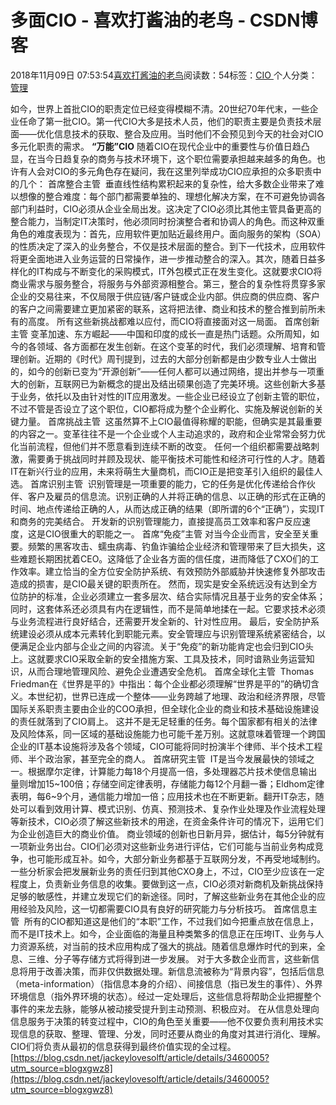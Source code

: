 
# 多面CIO - 喜欢打酱油的老鸟 - CSDN博客


2018年11月09日 07:53:54[喜欢打酱油的老鸟](https://me.csdn.net/weixin_42137700)阅读数：54标签：[CIO																](https://so.csdn.net/so/search/s.do?q=CIO&t=blog)个人分类：[管理																](https://blog.csdn.net/weixin_42137700/article/category/8322955)


如今，世界上首批CIO的职责定位已经变得模糊不清。20世纪70年代末，一些企业任命了第一批CIO。第一代CIO大多是技术人员，他们的职责主要是负责技术层面——优化信息技术的获取、整合及应用。当时他们不会预见到今天的社会对CIO多元化职责的需求。
**“万能”CIO**
随着CIO在现代企业中的重要性与价值日趋凸显，在当今日趋复杂的商务与技术环境下，这个职位需要承担越来越多的角色。也许有人会对CIO的多元角色存在疑问，我在这里列举成功CIO应承担的众多职责中的几个：
首席整合主管  垂直线性结构累积起来的复杂性，给大多数企业带来了难以想像的整合难度：每个部门都需要单独的、理想化解决方案，在不可避免协调各部门利益时，CIO必须从企业全局出发。这决定了CIO必须比其他主管具备更高的整合能力，当制定IT决策时，他必须同时扮演整合者和协调人的角色。而这种双重角色的难度表现为：首先，应用软件更加贴近最终用户。面向服务的架构（SOA）的性质决定了深入的业务整合，不仅是技术层面的整合。到下一代技术，应用软件将更全面地进入业务运营的日常操作，进一步推动整合的深入。其次，随着日益多样化的IT构成与不断变化的采购模式，IT外包模式正在发生变化。这就要求CIO将商业需求与服务整合，将服务与外部资源相整合。第三，整合的复杂性将贯穿多家企业的交易往来，不仅局限于供应链/客户链或企业内部。供应商的供应商、客户的客户之间需要建立更加紧密的联系，这将把法律、商业和技术的整合推到前所未有的高度。
所有这些新挑战都难以应付，而CIO将直接面对这一局面。
首席创新主管 变革加速、东方崛起——中国和印度的成长一直是热门话题。众所周知，如今的各领域、各方面都在发生创新。在这个变革的时代，我们必须理解、培育和管理创新。近期的《时代》周刊提到，过去的大部分创新都是由少数专业人士做出的，如今的创新已变为“开源创新”——任何人都可以通过网络，提出并参与一项重大的创新，互联网已为新概念的提出及结出硕果创造了完美环境。这些创新大多基于业务，依托以及由针对性的IT应用激发。一些企业已经设立了创新主管的职位，不过不管是否设立了这个职位，CIO都将成为整个企业孵化、实施及解说创新的关键力量。
首席挑战主管  这虽然算不上CIO最值得称耀的职能，但确实是其最重要的内容之一。变革往往不是一个企业或个人主动追求的，政府和企业常常会努力优化当前流程，但他们并不愿意看到连续不断的改变。
任何一个组织都需要战略刺激，需要勇于挑战同时并顾及现状、能平衡技术可能性和经济可行性的人才。随着IT在新兴行业的应用，未来将萌生大量商机，而CIO正是把变革引入组织的最佳人选。
首席识别主管  识别管理是一项重要的能力，它的任务是优化传递给合作伙伴、客户及雇员的信息流。识别正确的人并将正确的信息、以正确的形式在正确的时间、地点传递给正确的人，从而达成正确的结果（即所谓的6个“正确”），实现IT和商务的完美结合。
开发新的识别管理能力，直接提高员工效率和客户反应速度，这是CIO很重大的职能之一。
首席“免疫”主管 对当今企业而言，安全至关重要。频繁的黑客攻击、蠕虫病毒、钓鱼诈骗给企业经济和管理带来了巨大损失，这些难题长期困扰着CEO。这降低了企业各方面的信任度，进而降低了CXO们的工作效率。建立恰当的全方位安全防护系统、有效预防外部威胁并快速修复外部攻击造成的损害，是CIO最关键的职责所在。
然而，现实是安全系统远没有达到全方位防护的标准，企业必须建立一套多层次、结合实际情况且基于业务的安全体系；同时，这套体系还必须具有内在逻辑性，而不是简单地揉在一起。它要求技术必须与业务流程进行良好结合，还需要开发全新的、针对性应用。
最后，安全防护系统建设必须从成本元素转化到职能元素。安全管理应与识别管理系统紧密结合，以便满足企业内部与企业之间的内容流。关于“免疫”的新功能肯定也会归到CIO头上。这就要求CIO采取全新的安全措施方案、工具及技术，同时谙熟业务运营知识，从而合理地管理风险、避免企业遭遇安全危机。
首席全球化主管  Thomas Friedman在《世界是平的》中指出：每个企业都必须理解“世界是平的”的确切含义。本世纪初，世界已连成一个整体——业务跨越了地理、政治和经济界限，尽管国际关系职责主要由企业的COO承担，但全球化企业的商业和技术基础设施建设的责任就落到了CIO肩上。
这并不是无足轻重的任务。每个国家都有相关的法律及风险体系，同一区域的基础设施能力也可能千差万别。这就意味着管理一个跨国企业的IT基本设施将涉及各个领域，CIO可能将同时扮演半个律师、半个技术工程师、半个政治家，甚至完全的商人。
首席研究主管  IT是当今发展最快的领域之一。根据摩尔定律，计算能力每18个月提高一倍，多处理器芯片技术使信息输出量则增加15~100倍；存储空间定律表明，存储能力每12个月翻一番；Eldhom定律表明，每6~9个月，通信能力增加一倍；应用技术也在不断更新。翻开IT杂志，随处可以看到效用计算、模式识别、仿真、预测技术、复杂作业处理及作业流程处理等新技术，CIO必须了解这些新技术的用途，在资金条件许可的情况下，运用它们为企业创造巨大的商业价值。
商业领域的创新也日新月异，据估计，每5分钟就有一项新业务出台。CIO们必须对这些新业务进行评估，它们可能与当前业务构成竞争，也可能形成互补。如今，大部分新业务都基于互联网分发，不再受地域制约。一些分析家会把发展新业务的责任归到其他CXO身上，不过，CIO至少应该在一定程度上，负责新业务信息的收集。要做到这一点，CIO必须对新商机及新挑战保持足够的敏感性，并建立发现它们的新途径。同时，了解这些新业务在其他企业的应用经验及风险，这一切都需要CIO具有良好的研究能力与分析技巧。
首席信息主管  所有的CIO都知道这是他们的“本职”工作，不过我们如今把重点放在信息上，而不是IT技术上。如今，企业面临的海量且种类繁多的信息正在压垮IT、业务与人力资源系统，对当前的技术应用构成了强大的挑战。随着信息爆炸时代的到来，全息、三维、分子等存储方式将得到进一步发展。
对于大多数企业而言，这些新信息将用于改善决策，而非仅供数据处理。新信息流被称为“背景内容”，包括后信息（meta-information）（指信息本身的介绍）、间接信息（指已发生的事件）、外界环境信息（指外界环境的状态）。经过一定处理后，这些信息将帮助企业把握整个事件的来龙去脉，能够从被动接受提升到主动预测、积极应对。
在从信息处理向信息服务于决策的转变过程中，CIO的角色至关重要——他不仅要负责利用技术实现信息的获取、整理、管理、分发，同时还要从商业的角度对其进行消化、理解。CIO们将负责从最初的信息获得到最终价值实现的全过程。
[https://blog.csdn.net/jackeylovesolft/article/details/3460005?utm_source=blogxgwz8](https://blog.csdn.net/jackeylovesolft/article/details/3460005?utm_source=blogxgwz8)

